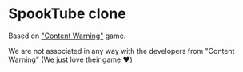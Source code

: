 # SpookTube clone

Based on ["Content Warning"](https://store.steampowered.com/app/2881650/Content_Warning/) game.

We are not associated in any way with the developers from "Content Warning" (We just love their game ❤️)